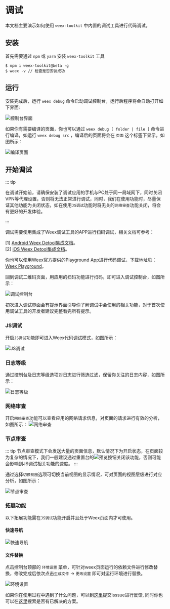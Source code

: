 # 调试

本文档主要演示如何使用 `weex-toolkit` 中内置的调试工具进行代码调试。

## 安装

首先需要通过 `npm` 或 `yarn` 安装 `weex-toolkit` 工具

```
$ npm i weex-toolkit@beta -g
$ weex -v // 检查是否安装成功
```

## 运行

安装完成后，运行 `weex debug` 命令启动调试控制台，运行后程序将会自动打开如下界面:

![控制台界面](https://img.alicdn.com/tfs/TB1lDgKIZfpK1RjSZFOXXa6nFXa-1150-802.png)

如果你有需要编译的页面，你也可以通过 `weex debug [ folder | file ]` 命令进行编译，如运行 `weex debug src` ，编译后的页面将会在 `页面` 这个标签下显示，如图所示：

![编译页面](https://img.alicdn.com/tfs/TB1n4cMI4jaK1RjSZFAXXbdLFXa-747-532.png)

## 开始调试

::: tip

在调试开始前，请确保安装了调试应用的手机与PC处于同一局域网下，同时关闭VPN等代理设置，否则将无法正常进行调试，同时，我们在使用功能时，尽量保证其他功能为关闭状态，如在使用`JS调试`功能时将无关的`网络审查`功能关闭，将会有更好的开发体验。

:::

调试需要使用集成了Weex调试工具的APP进行扫码调试，相关文档可参考：

[1] [Android Weex Detool集成文档](./integrate-devtool-to-android.html)。
</br>
[2] [iOS Weex Detool集成文档](./integrate-devtool-to-ios.html)。

你也可以使用Weex官方提供的Playground App进行代码调试，下载地址见：[Weex Playground](http://weex.apache.org/zh/tools/playground.html)。

回到调试二维码页面，用应用的扫码功能进行扫码，即可进入调试控制台，如图所示：

![调试控制台](https://img.alicdn.com/tfs/TB1baQ0I4naK1RjSZFBXXcW7VXa-1915-1000.png)

初次进入调试界面会有提示界面引导你了解调试中会使用的相关功能，对于首次使用调试工具的开发者建议完整看完所有提示。

### JS调试

开启`JS调试`功能即可进入Weex代码调试模式，如图所示：

![JS调试](https://img.alicdn.com/tfs/TB1xs33I5LaK1RjSZFxXXamPFXa-1915-1001.png)

### 日志等级

通过控制台及日志等级选项对日志进行筛选过滤，保留你关注的日志内容，如图所示：

![日志等级](https://img.alicdn.com/tfs/TB1aDEzI9zqK1RjSZFLXXcn2XXa-1912-995.png)

### 网络审查

开启`网络审查`功能可以查看应用的网络请求信息，对页面的请求进行有效的分析，如图所示：
![网络审查](https://img.alicdn.com/tfs/TB1Gu3FIVzqK1RjSZSgXXcpAVXa-1905-992.png)

### 节点审查

::: tip
节点审查模式下会发送大量的页面信息，默认情况下为开启状态，在页面较为复杂的情况下，我们一般建议通过重置台的![预览](https://img.alicdn.com/tfs/TB1S4RVJkvoK1RjSZFwXXciCFXa-30-24.png)按钮关闭该功能，否则可能会影响到JS调试相关功能的速度。
::: 

通过选择`切换视图`选项可切换当前视图的显示情况，可对页面的视图层级进行对应分析，如图所示：

![节点审查](https://img.alicdn.com/tfs/TB1endjb_Zmx1VjSZFGXXax2XXa-1916-995.png)

### 拓展功能

以下拓展功能需在`JS调试`功能开启并且处于Weex页面内才可使用。

#### 快速导航

![快速导航](https://img.alicdn.com/tfs/TB1jYBYJcbpK1RjSZFyXXX_qFXa-1000-562.gif)

#### 文件替换

点击控制台顶部的 `环境设置` 菜单，可针对weex页面运行的依赖文件进行修改替换，修改完成后依次点击`生成文件` -> `更改设置` 即可对运行环境进行替换。 

![环境设置](https://img.alicdn.com/tfs/TB1F0tWJXzqK1RjSZFCXXbbxVXa-1000-562.gif)

如果你在使用过程中遇到了什么问题，可以到[这里](https://github.com/weexteam/weex-toolkit/issues/new?labels=@weex-cli/debug)提交isssue进行反馈, 同时你也可以在[这里](https://github.com/weexteam/weex-toolkit/labels/%40weex-cli%2Fdebug)搜索是否有已解决的方案。